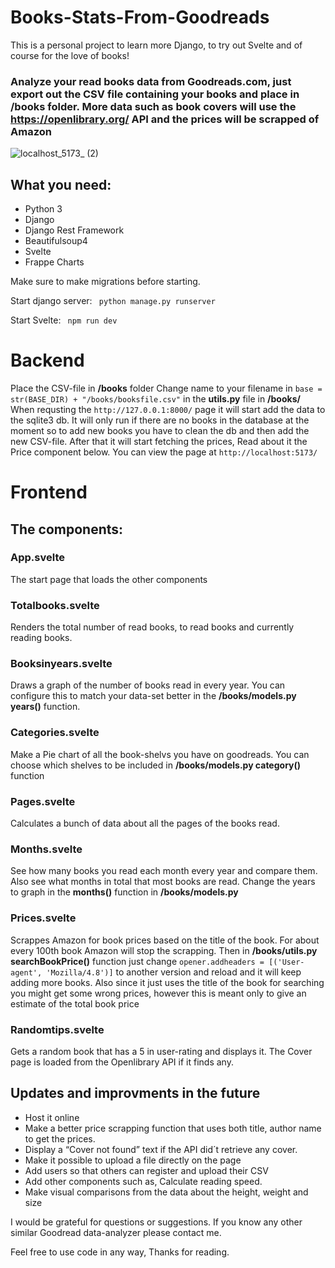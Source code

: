 # Books-Stats-From-Goodreads

This is a personal project to learn more Django, to try out Svelte and of course for the love of books! 

### Analyze your read books data from Goodreads.com, just export out the CSV file containing your books and place in /books folder. More data such as book covers will use the https://openlibrary.org/ API and the prices will be scrapped of Amazon

![localhost_5173_ (2)](https://user-images.githubusercontent.com/39992041/199823307-972fb00e-ec9c-4297-a7fd-aef62e3bd3fd.png)

## What you need:
- Python 3
- Django
- Django Rest Framework
- Beautifulsoup4
- Svelte
- Frappe Charts

Make sure to make migrations before starting.

Start django server:
``` python manage.py runserver``` 

Start Svelte:
``` npm run dev``` 

# Backend
Place the CSV-file in **/books** folder
Change name to your filename in  ``` base = str(BASE_DIR) + "/books/booksfile.csv" ``` in the **utils.py** file in **/books/**
When requsting the ``` http://127.0.0.1:8000/ ``` page it will start add the data to the sqlite3 db. 
It will only run if there are no books in the database at the moment so to add new books you have to clean the db and then add the new CSV-file.
After that it will start fetching the prices, Read about it the Price component below.
You can view the page at ```http://localhost:5173/```

# Frontend
## The components:
### App.svelte
The start page that loads the other components
### Totalbooks.svelte
Renders the total number of read books, to read books and currently reading books.
### Booksinyears.svelte
Draws a graph of the number of books read in every year. You can configure this to match your data-set better in the **/books/models.py years()** function.
### Categories.svelte
Make a Pie chart of all the book-shelvs you have on goodreads. You can choose which shelves to be included in **/books/models.py category()** function
### Pages.svelte
Calculates a bunch of data about all the pages of the books read.
### Months.svelte
See how many books you read each month every year and compare them. Also see what months in total that most books are read. Change the years to graph in the **months()** function in **/books/models.py**
### Prices.svelte
  Scrappes Amazon for book prices based on the title of the book. For about every 100th book Amazon will stop the scrapping. Then in **/books/utils.py searchBookPrice()**    function just change ``` opener.addheaders = [('User-agent', 'Mozilla/4.8')] ``` to another version and reload and it will keep adding more books. Also since it just uses the title of the book for searching you might get some wrong prices, however this is meant only to give an estimate of the total book price
### Randomtips.svelte
  Gets a random book that has a 5 in user-rating and displays it. The Cover page is loaded from the Openlibrary API if it finds any.
  
## Updates and improvments in the future
 - Host it online
 - Make a better price scrapping function that uses both title, author name to get the prices.
 - Display a “Cover not found” text if the API did´t retrieve any cover.
 - Make it possible to upload a file directly on the page
 - Add users so that others can register and upload their CSV
 - Add other components such as, Calculate reading speed.
 - Make visual comparisons from the data about the height, weight and size
  
  
  
I would be grateful for questions or suggestions. If you know any other similar Goodread data-analyzer please contact me. 

Feel free to use code in any way, Thanks for reading.


